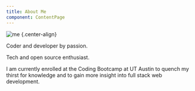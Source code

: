 ```yaml
---
title: About Me
component: ContentPage
---
```


![me](me.jpg) {.center-align}

Coder and developer by passion.

Tech and open source enthusiast.

I am currently enrolled at the Coding Bootcamp at UT Austin to quench my thirst for knowledge and to gain more insight into full stack web development.
